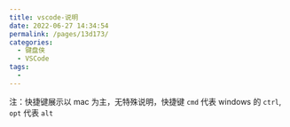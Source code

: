 ```yaml
---
title: vscode-说明
date: 2022-06-27 14:34:54
permalink: /pages/13d173/
categories:
  - 键盘侠
  - VSCode
tags:
  -
---
```


注：快捷键展示以 mac 为主，无特殊说明，快捷键 `cmd` 代表 windows 的 `ctrl`, `opt` 代表 `alt`
